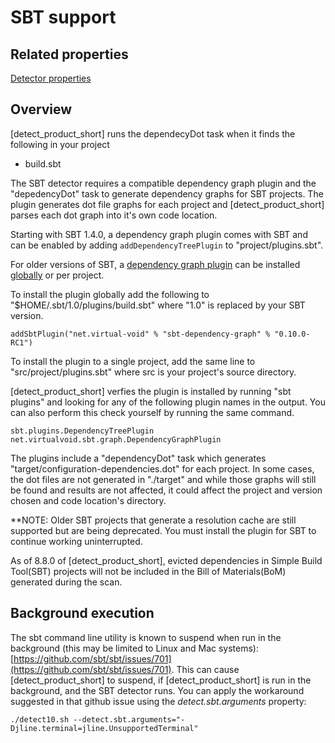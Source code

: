 # SBT support

## Related properties

[Detector properties](../properties/detectors/sbt.md)

## Overview

[detect_product_short] runs the dependecyDot task when it finds the following in your project

* build.sbt

The SBT detector requires a compatible dependency graph plugin and the "depedencyDot" task to generate dependency graphs for SBT projects. The plugin generates dot file graphs for each project and [detect_product_short] parses each dot graph into it's own code location.

Starting with SBT 1.4.0, a dependency graph plugin comes with SBT and can be enabled by adding ```addDependencyTreePlugin``` to "project/plugins.sbt".

For older versions of SBT, a [dependency graph plugin](https://github.com/sbt/sbt-dependency-graph) can be installed [globally](https://www.scala-sbt.org/1.x/docs/Using-Plugins.html) or per project.

To install the plugin globally add the following to "$HOME/.sbt/1.0/plugins/build.sbt" where "1.0" is replaced by your SBT version.
```
addSbtPlugin("net.virtual-void" % "sbt-dependency-graph" % "0.10.0-RC1")
```

To install the plugin to a single project, add the same line to "src/project/plugins.sbt" where src is your project's source directory.

[detect_product_short] verfies the plugin is installed by running "sbt plugins" and looking for any of the following plugin names in the output. You can also perform this check yourself by running the same command.
```
sbt.plugins.DependencyTreePlugin
net.virtualvoid.sbt.graph.DependencyGraphPlugin
```

The plugins include a "dependencyDot" task which generates "target/configuration-dependencies.dot" for each project.
In some cases, the dot files are not generated in "./target" and while those graphs will still be found and results are not affected, it could affect the project and version chosen and code location's directory.

**NOTE: Older SBT projects that generate a resolution cache are still supported but are being deprecated. You must install the plugin for SBT to continue working uninterrupted.

As of 8.8.0 of [detect_product_short], evicted dependencies in Simple Build Tool(SBT) projects will not be included in the Bill of Materials(BoM) generated during the scan.

## Background execution

The sbt command line utility is known to suspend when run in the background (this may be limited to Linux and Mac systems):
[https://github.com/sbt/sbt/issues/701](https://github.com/sbt/sbt/issues/701).
This can cause [detect_product_short] to suspend, if [detect_product_short] is run in the background,
and the SBT detector runs.
You can apply the workaround suggested in that github issue using the
*detect.sbt.arguments* property:
```
./detect10.sh --detect.sbt.arguments="-Djline.terminal=jline.UnsupportedTerminal"
```
